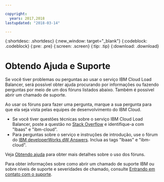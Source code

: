 ```yaml
---

copyright:
  years: 2017,2018
lastupdated: "2018-03-14"

---
```


{:shortdesc: .shortdesc}
{:new_window: target="_blank"}
{:codeblock: .codeblock}
{:pre: .pre}
{:screen: .screen}
{:tip: .tip}
{:download: .download}

# Obtendo Ajuda e Suporte

Se você tiver problemas ou perguntas ao usar o serviço IBM Cloud Load Balancer, será possível obter ajuda procurando por informações ou fazendo perguntas por meio de um dos fóruns listados abaixo. Também é possível abrir um chamado de suporte.

Ao usar os fóruns para fazer uma pergunta, marque a sua pergunta para que ela seja vista pelas equipes de desenvolvimento do IBM Cloud.

* Se você tiver questões técnicas sobre o serviço IBM Cloud Load Balancer, poste a questão no [Stack Overflow](https://stackoverflow.com/search?q=lbaas+ibm-cloud) e identifique-a com "lbaas" e "ibm-cloud".
* Para perguntas sobre o serviço e instruções de introdução, use o fórum do [IBM developerWorks dW Answers](https://developer.ibm.com/answers/topics/lbaas.html?smartspace=ibm-cloud). Inclua as tags "lbaas" e "ibm-cloud".

Veja [Obtendo ajuda](https://console.bluemix.net/docs/support/index.html#getting-help) para obter mais detalhes sobre o uso dos fóruns.

Para obter informações sobre como abrir um chamado de suporte IBM ou sobre níveis de suporte e severidades de chamado, consulte [Entrando em contato com o suporte](https://console.bluemix.net/docs/support/index.html#contacting-support).
